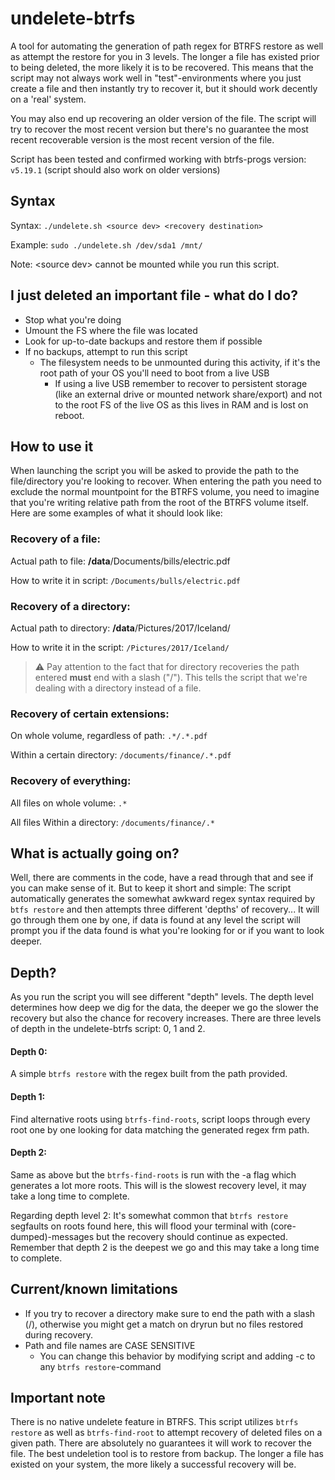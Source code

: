 # undelete-btrfs
A tool for automating the generation of path regex for BTRFS restore as well as attempt the restore for you in 3 levels.
The longer a file has existed prior to being deleted, the more likely it is to be recovered. This means that the script may not always work well in "test"-environments where you just create a file and then instantly try to recover it, but it should work decently on a 'real' system.

You may also end up recovering an older version of the file. The script will try to recover the most recent version but there's no guarantee the most recent recoverable version is the most recent version of the file.

Script has been tested and confirmed working with btrfs-progs version: `v5.19.1` (script should also work on older versions)

## Syntax
Syntax: ```./undelete.sh <source dev> <recovery destination>```

Example: ```sudo ./undelete.sh /dev/sda1 /mnt/```

Note: \<source dev\> cannot be mounted while you run this script.

## I just deleted an important file - what do I do?
* Stop what you're doing
* Umount the FS where the file was located
* Look for up-to-date backups and restore them if possible
* If no backups, attempt to run this script
    * The filesystem needs to be unmounted during this activity, if it's the root path of your OS you'll need to boot from a live USB
      * If using a live USB remember to recover to persistent storage (like an external drive or mounted network share/export) and not to the root FS of the live OS as this lives in RAM and is lost on reboot.

## How to use it
When launching the script you will be asked to provide the path to the file/directory you're looking to recover. When entering the path you need to exclude the normal mountpoint for the BTRFS volume, you need to imagine that you're writing relative path from the root of the BTRFS volume itself. Here are some examples of what it should look like:

### **Recovery of a file**:
Actual path to file: **/data**/Documents/bills/electric.pdf

How to write it in script: `/Documents/bulls/electric.pdf`

### **Recovery of a directory**:
Actual path to directory: **/data**/Pictures/2017/Iceland/

How to write it in the script: `/Pictures/2017/Iceland/`


> ⚠ Pay attention to the fact that for directory recoveries the path entered **must** end with a slash ("/"). This tells the script that we're dealing with a directory instead of a file.

### **Recovery of certain extensions**:
On whole volume, regardless of path: `.*/.*.pdf`

Within a certain directory: `/documents/finance/.*.pdf`

### **Recovery of everything**:
All files on whole volume: `.*`

All files Within a directory: `/documents/finance/.*`

## What is actually going on?
Well, there are comments in the code, have a read through that and see if you can make sense of it. But to keep it short and simple: The script automatically generates the somewhat awkward regex syntax required by `btfs restore` and then attempts three different 'depths' of recovery... It will go through them one by one, if data is found at any level the script will prompt you if the data found is what you're looking for or if you want to look deeper. 

## Depth?
As you run the script you will see different "depth" levels. The depth level determines how deep we dig for the data, the deeper we go the slower the recovery but also the chance for recovery increases. There are three levels of depth in the undelete-btrfs script: 0, 1 and 2.

#### Depth 0:
A simple `btrfs restore` with the regex built from the path provided.
#### Depth 1: 
Find alternative roots using `btrfs-find-roots`, script loops through every root one by one looking for data matching the generated regex frm path.
#### Depth 2: 
Same as above but the `btrfs-find-roots` is run with the -a flag which generates a lot more roots. This will is the slowest recovery level, it may take a long time to complete. 

Regarding depth level 2: It's somewhat common that `btrfs restore` segfaults on roots found here, this will flood your terminal with (core-dumped)-messages but the recovery should continue as expected. Remember that depth 2 is the deepest we go and this may take a long time to complete.

## Current/known limitations 
* If you try to recover a directory make sure to end the path with a slash (/), otherwise you might get a match on dryrun but no files restored during recovery.
* Path and file names are CASE SENSITIVE
    * You can change this behavior by modifying script and adding -c to any `btrfs restore`-command

## Important note
There is no native undelete feature in BTRFS. This script utilizes `btrfs restore` as well as `btrfs-find-root` to attempt recovery of deleted files on a given path. There are absolutely no guarantees it will work to recover the file. The best undeletion tool is to restore from backup. The longer a file has existed on your system, the more likely a successful recovery will be.

